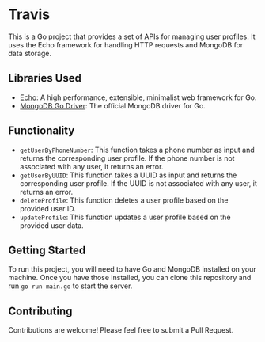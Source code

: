 # Travis

This is a Go project that provides a set of APIs for managing user profiles. It uses the Echo framework for handling HTTP requests and MongoDB for data storage.

## Libraries Used

- [Echo](https://echo.labstack.com/): A high performance, extensible, minimalist web framework for Go.
- [MongoDB Go Driver](https://github.com/mongodb/mongo-go-driver): The official MongoDB driver for Go.

## Functionality

- `getUserByPhoneNumber`: This function takes a phone number as input and returns the corresponding user profile. If the phone number is not associated with any user, it returns an error.
- `getUserByUUID`: This function takes a UUID as input and returns the corresponding user profile. If the UUID is not associated with any user, it returns an error.
- `deleteProfile`: This function deletes a user profile based on the provided user ID.
- `updateProfile`: This function updates a user profile based on the provided user data.

## Getting Started

To run this project, you will need to have Go and MongoDB installed on your machine. Once you have those installed, you can clone this repository and run `go run main.go` to start the server.

## Contributing

Contributions are welcome! Please feel free to submit a Pull Request.
